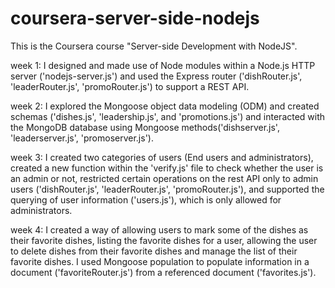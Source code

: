 # coursera-server-side-nodejs

This is the Coursera course "Server-side Development with NodeJS".

week 1: I designed and made use of Node modules within a Node.js HTTP server  ('nodejs-server.js')
and used the Express router ('dishRouter.js', 'leaderRouter.js', 'promoRouter.js')
to support a REST API.

week 2: I explored the Mongoose object data modeling (ODM) and created schemas ('dishes.js',
'leadership.js', and 'promotions.js') and interacted with the MongoDB database using Mongoose methods('dishserver.js', 'leaderserver.js', 'promoserver.js').

week 3: I created two categories of users (End users and administrators),
created a new function within the 'verify.js' file to check whether the user is an admin or not, 
restricted certain operations on the rest API only to admin users ('dishRouter.js', 'leaderRouter.js', 'promoRouter.js'), and
supported the querying of user information ('users.js'), which is only allowed for administrators.

week 4: I created a way of allowing users to mark some of the dishes as their favorite dishes, listing the favorite dishes 
for a user, allowing the user to delete dishes from their favorite dishes and manage the list
of their favorite dishes.  I used Mongoose population to populate information in a document ('favoriteRouter.js') 
from a referenced document ('favorites.js').
